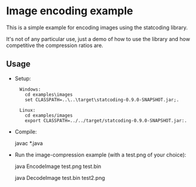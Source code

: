 Image encoding example
======================

This is a simple example for encoding images using the statcoding library.

It's not of any particular use, just a demo of how to use the library and how competitive the compression ratios are.


Usage
-----

 - Setup:

```
     Windows:
       cd examples\images
       set CLASSPATH=..\..\target\statcoding-0.9.0-SNAPSHOT.jar;.

     Linux:
       cd examples/images
       export CLASSPATH=../../target/statcoding-0.9.0-SNAPSHOT.jar:.
``` 

 - Compile:

   javac *.java

 - Run the image-compression example (with a test.png of your choice):

   java EncodeImage test.png test.bin

   java DecodeImage test.bin test2.png
